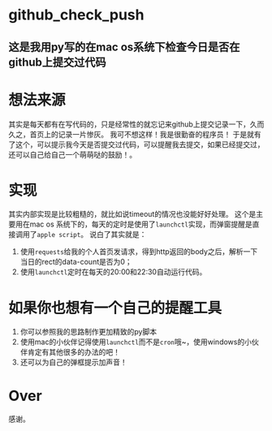 # github_check_push
## 这是我用py写的在mac os系统下检查今日是否在github上提交过代码

# 想法来源
其实是每天都有在写代码的，只是经常性的就忘记来github上提交记录一下，久而久之，首页上的记录一片惨灰。
我可不想这样！我是很勤奋的程序员！
于是就有了这个，可以提示我今天是否提交过代码，可以提醒我去提交，如果已经提交过，还可以自己给自己一个萌萌哒的鼓励！。

# 实现
其实内部实现是比较粗糙的，就比如说timeout的情况也没能好好处理。
这个是主要用在mac os 系统下的，每天的定时是使用了`launchctl`实现，而弹窗提醒是直接调用了`apple script`。
说白了其实就是：
1. 使用`requests`给我的个人首页发请求，得到http返回的body之后，解析一下当日的rect的data-count是否为0；
2. 使用`launchctl`定时在每天的20:00和22:30自动运行代码。

# 如果你也想有一个自己的提醒工具
1. 你可以参照我的思路制作更加精致的py脚本
2. 使用mac的小伙伴记得使用`launchctl`而不是`cron`哦~，使用windows的小伙伴肯定有其他很多的办法的吧！
3. 还可以为自己的弹框提示加声音！

# Over
感谢。

